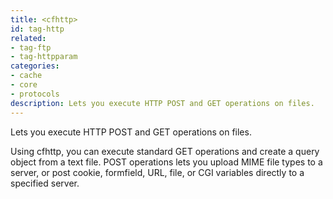 ```yaml
---
title: <cfhttp>
id: tag-http
related:
- tag-ftp
- tag-httpparam
categories:
- cache
- core
- protocols
description: Lets you execute HTTP POST and GET operations on files.
---
```


Lets you execute HTTP POST and GET operations on files.

Using cfhttp, you can execute standard GET operations and create a query object from a text file. POST operations lets you upload MIME file types to a server, or post cookie, formfield, URL, file, or CGI variables directly to a specified server.
